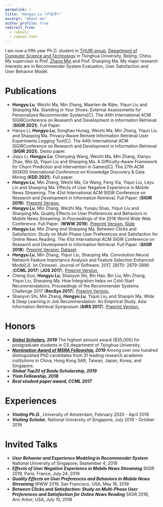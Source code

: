 ```yaml
---
permalink: /
title: "Hongyu Lu (卢泓宇)"
excerpt: "About me"
author_profile: true
redirect_from: 
  - /about/
  - /about.html
---
```


I am now a fifth year Ph.D. student in [THUIR group](http://www.thuir.cn/), [Department of Computer Science and Technology](http://www.cs.tsinghua.edu.cn) in Tsinghua University, Beijing, China. My supervisor is Prof. [Zhang Min](http://www.thuir.cn/group/~mzhang/) and Prof. Shaoping Ma. My major research interests are in Recommender System Evaluation, User Satisfaction and User Behavior Model.

<!-- Recent Professional Activities
====== -->


Publications
======

* ***Hongyu Lu***, Weizhi Ma, Min Zhang, Maarten de Rijke, Yiqun Liu and Shaoping Ma. Standing in Your Shoes: External Assessments for Personalized Recommender Systems[C]. The 44th International ACM SIGIRConference on Research and Development in Information Retrieval (**SIGIR 2021**). Full Paper. 
* Hanyu Li, ***Hongyu Lu***, Songhao Hunag, Weizhi Ma, Min Zhang, Yiqun Liu and Shaoping Ma. Privacy-Aware Remote Information Retrieval User Experiments Logging Tool[C]. The 44th International ACM SIGIRConference on Research and Development in Information Retrieval (**SIGIR 2021**). Demo paper. 
* Jiayu Li, ***Hongyu Lu***, Chenyang Wang, Weizhi Ma, Min Zhang, Xianyu Zhao, Wei Qi, Yiqun Liu and Shaoping Ma. A Difficulty-Aware Framework for Churn Prediction and Intervention in Games[C]. The 27th ACM SIGKDD International Conference on Knowledge Discovery \& Data Mining (**KDD 2021**). Full paper.
* ***Hongyu Lu***, Min Zhang, Wezhi Ma, Ce Wang, Feng Xia, Yiqun Liu, Leyu Lin and Shaoping Ma. Effects of User Negative Experience in Mobile News Streaming. The 42st International ACM SIGIR Conference on Research and Development in Information Retrieval. Full Paper. (**SIGIR 2019**). [Preprint Version.](http://luhongyu.github.io/files/sigir2019.pdf)
* ***Hongyu Lu***, Min Zhang, Weizhi Ma, Yunqiu Shao, Yiqun Liu and Shaoping Ma. Quality Effects on User Preferences and Behaviors in Mobile News Streaming. In Proceedings of the 2018 World Wide Web Conference. Full Paper. (**WWW 2019**). [Preprint Version.](http://luhongyu.github.io/files/www.pdf) [Slide](http://luhongyu.github.io/files/www_slide.pdf) 
* ***Hongyu Lu***, Min Zhang and Shaoping Ma. Between Clicks and Satisfaction: Study on Multi-Phase User Preferences and Satisfaction for Online News Reading. The 41st International ACM SIGIR Conference on Research and Development in Information Retrieval. Full Paper. (**SIGIR 2018**). [Preprint Version.](http://luhongyu.github.io/files/sigir.pdf) [Dataset](https://github.com/luhongyu/News-Reading-User-Study-Data)
* ***Hongyu Lu***, Min Zhang, Yiqun Liu, Shaoping Ma. Convolution Neural Network Feature Importance Analysis and Feature Selection Enhanced Model\[J\]. (in Chinese). Journal of Software, 2017, 28(11): 2879-2890 (**CCML 2017**) (**JOS 2017**). [Preprint Version.](http://luhongyu.github.io/files/jos.pdf)
* Cheng Guo, ***Hongyu Lu***, Shaoyun Shi, Bin Hao, Bin Liu, Min Zhang, Yiqun Liu, Shaoping Ma. How Integration helps on Cold-Start Recommendations. Proceedings of the Recommender Systems Challenge 2017 (**RecSys 2017**). [Preprint Version.](http://luhongyu.github.io/files/recsys.pdf)
* Shaoyun Shi, Min Zhang, ***Hongyu Lu***, Yiqun Liu, and Shaopin Ma, Wide & Deep Learning in Job Recommendation: An Empirical Study. Asia Information Retrieval Symposium (**AIRS 2017**). [Preprint Version.](http://luhongyu.github.io/files/airs.pdf)


Honors
======

* ***[Siebel Scholars](http://www.siebelscholars.com/news/welcome-class-2020-siebel-scholars), 2019*** The highest amount award ($35,000) for postgraduate students in CS department of Tsinghua University. 
* ***[Nomination Award of MSRA Fellowship](https://www.msra.cn/zh-cn/connections/academic-programs/fellows), 2019*** Among over one hundred distinguished PhD candidates from 31 leading research academic institutions in China, Hong Kong SAR, Taiwan, Japan, Korea, and Singapore.
* ***Global Top20 of Baidu Scholarship, 2019*** 
* ***Yixin Fellowship, 2018*** 
* ***Best student paper award, CCML 2017*** 


Experiences
======

* ***Visiting Ph.D.***, University of Amsterdam, February 2020 - April 2019
* ***Visiting Scholar***, National University of Singapore, July 2019 - October 2019


Invited Talks
======

* ***User Behavior and Experience Modeling in Recommender System*** 
National University of Singapore, September 4, 2019 
* ***Effects of User Negative Experience in Mobile News Streaming*** 
SIGIR 2019, Paris, France, July 24, 2019 
* ***Quality Effects on User Preferences and Behaviors in Mobile News Streaming*** 
WWW 2019, San Francisco, USA, May 16, 2019 
* ***Between Clicks and Satisfaction: Study on Multi-Phase User Preferences and Satisfaction for Online News Reading*** 
SIGIR 2018, Ann Arbor, USA, July 10, 2018 